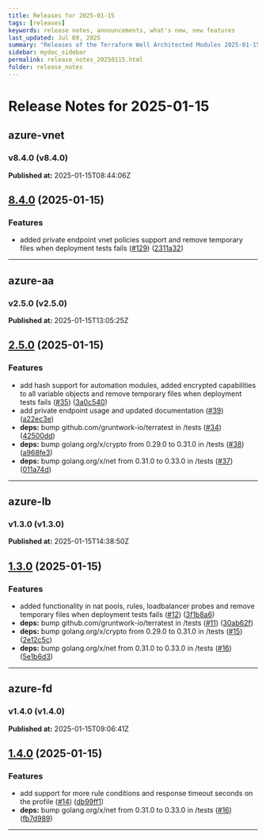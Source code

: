 ```yaml
---
title: Releases for 2025-01-15
tags: [releases]
keywords: release notes, announcements, what's new, new features
last_updated: Jul 09, 2025
summary: "Releases of the Terraform Well Architected Modules 2025-01-15"
sidebar: mydoc_sidebar
permalink: release_notes_20250115.html
folder: release_notes
---
```


# Release Notes for 2025-01-15

## azure-vnet
### v8.4.0 (v8.4.0)
**Published at:** 2025-01-15T08:44:06Z

## [8.4.0](https://github.com/CloudNationHQ/terraform-azure-vnet/compare/v8.3.0...v8.4.0) (2025-01-15)


### Features

* added private endpoint vnet policies support and remove temporary files when deployment tests fails ([#129](https://github.com/CloudNationHQ/terraform-azure-vnet/issues/129)) ([2311a32](https://github.com/CloudNationHQ/terraform-azure-vnet/commit/2311a32d8f36d8cb1401a8d4e2a83a3e3bfa432f))

---

## azure-aa
### v2.5.0 (v2.5.0)
**Published at:** 2025-01-15T13:05:25Z

## [2.5.0](https://github.com/CloudNationHQ/terraform-azure-aa/compare/v2.4.1...v2.5.0) (2025-01-15)


### Features

* add hash support for automation modules, added encrypted capabilities to all variable objects and remove temporary files when deployment tests fails ([#35](https://github.com/CloudNationHQ/terraform-azure-aa/issues/35)) ([3a0c540](https://github.com/CloudNationHQ/terraform-azure-aa/commit/3a0c5405bef97d725aac91aac5b2299d58d643b7))
* add private endpoint usage and updated documentation ([#39](https://github.com/CloudNationHQ/terraform-azure-aa/issues/39)) ([a22ec3e](https://github.com/CloudNationHQ/terraform-azure-aa/commit/a22ec3e386d942584a73d23b00938e5cf7ff74c1))
* **deps:** bump github.com/gruntwork-io/terratest in /tests ([#34](https://github.com/CloudNationHQ/terraform-azure-aa/issues/34)) ([42500dd](https://github.com/CloudNationHQ/terraform-azure-aa/commit/42500ddf33193255d606d4a337694a95f127e357))
* **deps:** bump golang.org/x/crypto from 0.29.0 to 0.31.0 in /tests ([#38](https://github.com/CloudNationHQ/terraform-azure-aa/issues/38)) ([a968fe3](https://github.com/CloudNationHQ/terraform-azure-aa/commit/a968fe32f4711f9bafd4838ba17515e5cda8cf43))
* **deps:** bump golang.org/x/net from 0.31.0 to 0.33.0 in /tests ([#37](https://github.com/CloudNationHQ/terraform-azure-aa/issues/37)) ([011a74d](https://github.com/CloudNationHQ/terraform-azure-aa/commit/011a74dc0430eb0d2fba820991732b1107a6435d))

---

## azure-lb
### v1.3.0 (v1.3.0)
**Published at:** 2025-01-15T14:38:50Z

## [1.3.0](https://github.com/CloudNationHQ/terraform-azure-lb/compare/v1.2.1...v1.3.0) (2025-01-15)


### Features

* added functionality in nat pools, rules, loadbalancer probes and remove temporary files when deployment tests fails ([#12](https://github.com/CloudNationHQ/terraform-azure-lb/issues/12)) ([3f1b8a6](https://github.com/CloudNationHQ/terraform-azure-lb/commit/3f1b8a64291209225e7aa094c356115d3eb90f69))
* **deps:** bump github.com/gruntwork-io/terratest in /tests ([#11](https://github.com/CloudNationHQ/terraform-azure-lb/issues/11)) ([30ab62f](https://github.com/CloudNationHQ/terraform-azure-lb/commit/30ab62f099d2f65cf4d440f30d35480315952bac))
* **deps:** bump golang.org/x/crypto from 0.29.0 to 0.31.0 in /tests ([#15](https://github.com/CloudNationHQ/terraform-azure-lb/issues/15)) ([2e12c5c](https://github.com/CloudNationHQ/terraform-azure-lb/commit/2e12c5cfff5afc7b2481f192f58f80cf14beb48b))
* **deps:** bump golang.org/x/net from 0.31.0 to 0.33.0 in /tests ([#16](https://github.com/CloudNationHQ/terraform-azure-lb/issues/16)) ([5e1b6d3](https://github.com/CloudNationHQ/terraform-azure-lb/commit/5e1b6d3d117bddff37401a2eacf98331fc7fb346))

---

## azure-fd
### v1.4.0 (v1.4.0)
**Published at:** 2025-01-15T09:06:41Z

## [1.4.0](https://github.com/CloudNationHQ/terraform-azure-fd/compare/v1.3.0...v1.4.0) (2025-01-15)


### Features

* add support for more rule conditions and response timeout seconds on the profile ([#14](https://github.com/CloudNationHQ/terraform-azure-fd/issues/14)) ([db99ff1](https://github.com/CloudNationHQ/terraform-azure-fd/commit/db99ff1faf1a3e09d31c72103d1b65b8b35b0168))
* **deps:** bump golang.org/x/net from 0.31.0 to 0.33.0 in /tests ([#16](https://github.com/CloudNationHQ/terraform-azure-fd/issues/16)) ([fb7d989](https://github.com/CloudNationHQ/terraform-azure-fd/commit/fb7d9897bc732ed5949fd67721065cc61b203db5))

---

